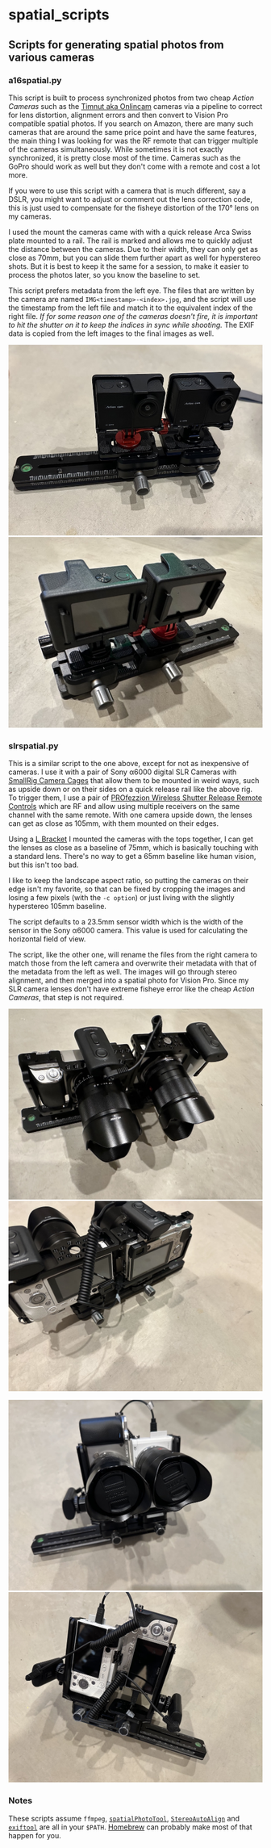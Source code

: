 # spatial_scripts
## Scripts for generating spatial photos from various cameras

### a16spatial.py

This script is built to process synchronized photos from two cheap _Action Cameras_ such as the [Timnut aka Onlincam](https://www.amazon.com/dp/B0DD3S6YMM) cameras via a pipeline to correct for lens distortion, alignment errors and then convert to Vision Pro compatible spatial photos. If you search on Amazon, there are many such cameras that are around the same price point and have the same features, the main thing I was looking for was the RF remote that can trigger multiple of the cameras simultaneously.  While sometimes it is not exactly synchronized, it is pretty close most of the time. Cameras such as the GoPro should work as well but they don't come with a remote and cost a lot more.

If you were to use this script with a camera that is much different, say a DSLR, you might want to adjust or comment out the lens correction code, this is just used to compensate for the fisheye distortion of the 170° lens on my cameras.

I used the mount the cameras came with with a quick release Arca Swiss plate mounted to a rail.  The rail is marked and allows me to quickly adjust the distance between the cameras.  Due to their width, they can only get as close as 70mm, but you can slide them further apart as well for hyperstereo shots. But it is best to keep it the same for a session, to make it easier to process the photos later, so you know the baseline to set.

This script prefers metadata from the left eye. The files that are written by the camera are named `IMG<timestamp>-<index>.jpg`, and the script will use the timestamp from the left file and match it to the equivalent index of the right file.  _If for some reason one of the cameras doesn't fire, it is important to hit the shutter on it to keep the indices in sync while shooting._ The EXIF data is copied from the left images to the final images as well.

![image](images/front.jpeg)
![image](images/back.jpeg)

### slrspatial.py

This is a similar script to the one above, except for not as inexpensive of cameras.  I use it with a pair of Sony α6000 digital SLR Cameras with [SmallRig Camera Cages](https://www.amazon.com/dp/B0185IAYZY) that allow them to be mounted in weird ways, such as upside down or on their sides on a quick release rail like the above rig.  To trigger them, I use a pair of [PROfezzion Wireless Shutter Release Remote Controls](https://www.amazon.com/dp/B09HJDZ5VL) which are RF and allow using multiple receivers on the same channel with the same remote.  With one camera upside down, the lenses can get as close as 105mm, with them mounted on their edges.

Using a [L Bracket](https://www.amazon.com/dp/B09RB11GK5) I mounted the cameras with the tops together, I can get the lenses as close as a baseline of 75mm, which is basically touching with a standard lens.  There's no way to get a 65mm baseline like human vision, but this isn't too bad.

I like to keep the landscape aspect ratio, so putting the cameras on their edge isn't my favorite, so that can be fixed by cropping the images and losing a few pixels (with the `-c option`) or just living with the slightly hyperstereo 105mm baseline.

The script defaults to a 23.5mm sensor width which is the width of the sensor in the Sony α6000 camera.  This value is used for calculating the horizontal field of view.

The script, like the other one, will rename the files from the right camera to match those from the left camera and overwrite their metadata with that of the metadata from the left as well.  The images will go through stereo alignment, and then merged into a spatial photo for Vision Pro.  Since my SLR camera lenses don't have extreme fisheye error like the cheap _Action Cameras_, that step is not required.

![image](images/slrfront.jpeg)
![image](images/slrback.jpeg)

![image](images/vslrfront.jpeg)
![image](images/vslrback.jpeg)

### Notes

These scripts assume `ffmpeg`, [`spatialPhotoTool`](https://github.com/zenwheel/spatialPhotoTool), [`StereoAutoAlign`](https://stereo.jpn.org/stereoautoalign/index_mace.html) and [`exiftool`](https://www.exiftool.org) are all in your `$PATH`.  [Homebrew](https://brew.sh) can probably make most of that happen for you.